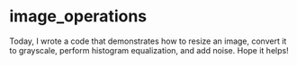 # image_operations
Today, I wrote a code that demonstrates how to resize an image, convert it to grayscale, perform histogram equalization, and add noise. Hope it helps!
